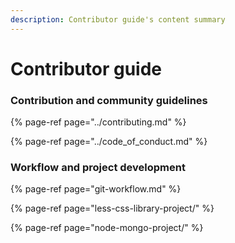 ```yaml
---
description: Contributor guide's content summary
---
```


# Contributor guide

### Contribution and community guidelines

{% page-ref page="../contributing.md" %}

{% page-ref page="../code\_of\_conduct.md" %}

### Workflow and project development

{% page-ref page="git-workflow.md" %}

{% page-ref page="less-css-library-project/" %}

{% page-ref page="node-mongo-project/" %}




